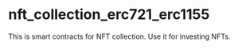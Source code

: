 # nft_collection_erc721_erc1155
This is smart contracts for NFT collection. Use it for investing NFTs.
